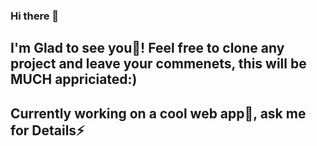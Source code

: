 ### Hi there 👋
## I'm Glad to see you🔭! Feel free to clone any project and leave your commenets, this will be MUCH appriciated:)
## Currently working on a cool web app🌱, ask me for Details⚡
<!--
**stasMnuskin/stasMnuskin** is a ✨ _special_ ✨ repository because its `README.md` (this file) appears on your GitHub profile.


-  Fun fact: There are so many...
-->
